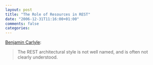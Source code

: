 ```yaml
---
layout: post
title: "The Role of Resources in REST"
date: "2006-12-31T11:16:00+01:00"
comments: false
categories: 
---
```


<p><a href="http://soundadvice.id.au/blog/2006/12/30#restResources">Benjamin Carlyle</a>:</p>

<blockquote>
<p>The REST architectural style is not well named, and is often not clearly understood.</p>
</blockquote>


